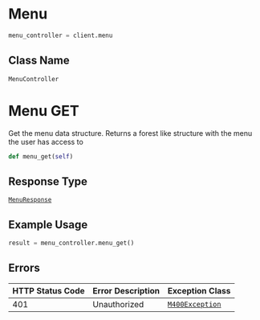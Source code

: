 # Menu

```python
menu_controller = client.menu
```

## Class Name

`MenuController`


# Menu GET

Get the menu data structure. Returns a forest like structure with the menu the user has access to

```python
def menu_get(self)
```

## Response Type

[`MenuResponse`](/doc/models/menu-response.md)

## Example Usage

```python
result = menu_controller.menu_get()
```

## Errors

| HTTP Status Code | Error Description | Exception Class |
|  --- | --- | --- |
| 401 | Unauthorized | [`M400Exception`](/doc/models/m400-exception.md) |

